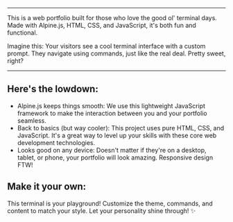 <div align="left">

***

This is a web portfolio built for those who love the good ol' terminal days. 
Made with Alpine.js, HTML, CSS, and JavaScript, it's both fun and functional.

Imagine this: Your visitors see a cool terminal interface with a custom prompt. They navigate using commands, just like the real deal. Pretty sweet, right?

***

</div>

## Here's the lowdown:

- Alpine.js keeps things smooth: We use this lightweight JavaScript framework to make the interaction between you and your portfolio seamless.
- Back to basics (but way cooler): This project uses pure HTML, CSS, and JavaScript. It's a great way to level up your skills with these core web development technologies.
- Looks good on any device: Doesn't matter if they're on a desktop, tablet, or phone, your portfolio will look amazing. Responsive design FTW!

## Make it your own:

This terminal is your playground! Customize the theme, commands, and content to match your style. Let your personality shine through! ✨
